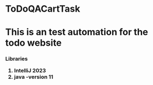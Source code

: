 # ToDoQACartTask
<h1> This is an test automation for the todo website</h1>
<h3>Libraries
<ol>
  <li>IntelliJ 2023</li>
   <li>java -version 11</li>

</ol>

</h3>
